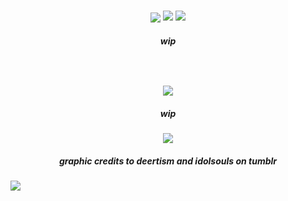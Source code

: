 <h3 align="center">
<img src="https://files.catbox.moe/gktui6.png"

<p align="center">
<img src="https://files.catbox.moe/d2iu38.png"/>
<img src="https://files.catbox.moe/oqyc5h.png"
</p>

<p align="center">
</p>
<p align="center">
</p>

<h5 align="center">
 wip
</h5>


<h5 align="center">
 ‎‎ ‎
</h5>
<p align="center">
<img src="https://files.catbox.moe/8gkgpj.jpg"/>
 <h5 align="center">
 wip
</h5>
</p>
   
<p align="center">
<img src="https://files.catbox.moe/zkqonr.png"/>
  <h5 align="center">
 graphic credits to deertism and idolsouls on tumblr 
</h5>
<img src="https://files.catbox.moe/csosve.png"
</p>


